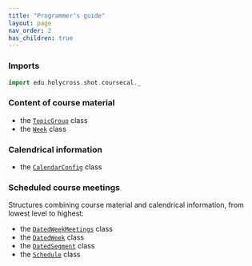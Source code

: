 ```yaml
---
title: "Programmer's guide"
layout: page
nav_order: 2
has_children: true
---
```



### Imports

```scala mdoc
import edu.holycross.shot.coursecal._
```



### Content of course material

- the [`TopicGroup`](topicGroup/) class
- the [`Week`](week/) class



### Calendrical information

- the [`CalendarConfig`](calendarConfig/) class


### Scheduled course meetings

Structures combining course material and calendrical information, from lowest level to highest:

- the [`DatedWeekMeetings`](datedWeekMeetings/) class
- the [`DatedWeek`](datedWeek/) class
- the [`DatedSegment`](datedSegment/) class
- the [`Schedule`](schedule/) class
